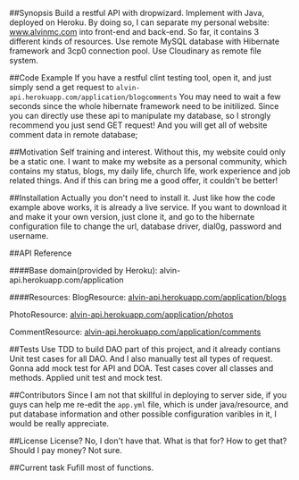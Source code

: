 ##Synopsis
Build a restful API with dropwizard. Implement with Java, deployed on Heroku. 
By doing so, I can separate my personal website: www.alvinmc.com into front-end and back-end. So far, it contains 3 different kinds of resources. Use remote MySQL database with Hibernate framework and 3cp0 connection pool. Use Cloudinary as remote file system.

##Code Example
If you have a restful clint testing tool, open it, and just simply send a get request to `alvin-api.herokuapp.com/application/blogcomments`
You may need to wait a few seconds since the whole hibernate framework need to be initilized.
Since you can directly use these api to manipulate my database, so I strongly recommend you just send GET request!
And you will get all of website comment data in remote database;

##Motivation
Self training and interest. Without this, my website could only be a static one. I want to make my website as a personal community, which contains my status, blogs, my daily life, church life, work experience and job related things. And if this can bring me a good offer, it couldn't be better!

##Installation
Actually you don't need to install it. Just like how the code example above works, it is already a live service. If you want to download it and make it your own version, just clone it, and go to the hibernate configuration file to change the url, database driver, dial0g, password and username. 

##API Reference

####Base domain(provided by Heroku): 
alvin-api.herokuapp.com/application

####Resources: 
BlogResource:     [alvin-api.herokuapp.com/application/blogs](http://alvin-api.herokuapp.com/application/blogs)

PhotoResource:    [alvin-api.herokuapp.com/application/photos](http://alvin-api.herokuapp.com/application/photos)

CommentResource:  [alvin-api.herokuapp.com/application/comments](http://alvin-api.herokuapp.com/application/comments)

##Tests
Use TDD to build DAO part of this project, and it already contians Unit test cases for all DAO. And I also manually test all types of request. Gonna add mock test for API and DOA. Test cases cover all classes and methods. Applied unit test and mock test.

##Contributors
Since I am not that skillful in deploying to server side, if you guys can help me re-edit the `app.yml` file, which is under java/resource, and put database information and other possible configuration varibles in it, I would be really appreciate.

##License
License? No, I don't have that. What is that for? How to get that? Should I pay money? Not sure. 

##Current task
Fufill most of functions.

